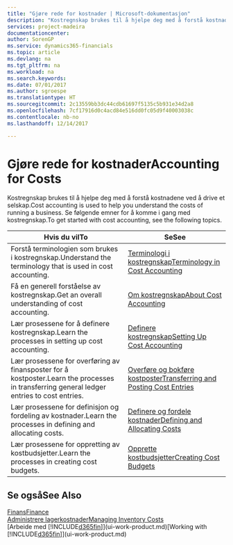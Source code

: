 ```yaml
---
title: "Gjøre rede for kostnader | Microsoft-dokumentasjon"
description: "Kostregnskap brukes til å hjelpe deg med å forstå kostnadene ved å drive et selskap. Se følgende emner for å komme i gang med kostregnskap."
services: project-madeira
documentationcenter: 
author: SorenGP
ms.service: dynamics365-financials
ms.topic: article
ms.devlang: na
ms.tgt_pltfrm: na
ms.workload: na
ms.search.keywords: 
ms.date: 07/01/2017
ms.author: sgroespe
ms.translationtype: HT
ms.sourcegitcommit: 2c13559bb3dc44cdb61697f5135c5b931e34d2a8
ms.openlocfilehash: 7cf17916d0c4acd84e516dd0fc05d9f40003038c
ms.contentlocale: nb-no
ms.lasthandoff: 12/14/2017

---
```

# <a name="accounting-for-costs"></a><span data-ttu-id="835ab-104">Gjøre rede for kostnader</span><span class="sxs-lookup"><span data-stu-id="835ab-104">Accounting for Costs</span></span>
<span data-ttu-id="835ab-105">Kostregnskap brukes til å hjelpe deg med å forstå kostnadene ved å drive et selskap.</span><span class="sxs-lookup"><span data-stu-id="835ab-105">Cost accounting is used to help you understand the costs of running a business.</span></span> <span data-ttu-id="835ab-106">Se følgende emner for å komme i gang med kostregnskap.</span><span class="sxs-lookup"><span data-stu-id="835ab-106">To get started with cost accounting, see the following topics.</span></span>  

|<span data-ttu-id="835ab-107">Hvis du vil</span><span class="sxs-lookup"><span data-stu-id="835ab-107">To</span></span>|<span data-ttu-id="835ab-108">Se</span><span class="sxs-lookup"><span data-stu-id="835ab-108">See</span></span>|  
|--------|---------|  
|<span data-ttu-id="835ab-109">Forstå terminologien som brukes i kostregnskap.</span><span class="sxs-lookup"><span data-stu-id="835ab-109">Understand the terminology that is used in cost accounting.</span></span>|[<span data-ttu-id="835ab-110">Terminologi i kostregnskap</span><span class="sxs-lookup"><span data-stu-id="835ab-110">Terminology in Cost Accounting</span></span>](finance-terminology-in-cost-accounting.md)|  
|<span data-ttu-id="835ab-111">Få en generell forståelse av kostregnskap.</span><span class="sxs-lookup"><span data-stu-id="835ab-111">Get an overall understanding of cost accounting.</span></span>|[<span data-ttu-id="835ab-112">Om kostregnskap</span><span class="sxs-lookup"><span data-stu-id="835ab-112">About Cost Accounting</span></span>](finance-about-cost-accounting.md)|  
|<span data-ttu-id="835ab-113">Lær prosessene for å definere kostregnskap.</span><span class="sxs-lookup"><span data-stu-id="835ab-113">Learn the processes in setting up cost accounting.</span></span>|[<span data-ttu-id="835ab-114">Definere kostregnskap</span><span class="sxs-lookup"><span data-stu-id="835ab-114">Setting Up Cost Accounting</span></span>](finance-set-up-cost-accounting.md)|  
|<span data-ttu-id="835ab-115">Lær prosessene for overføring av finansposter for å kostposter.</span><span class="sxs-lookup"><span data-stu-id="835ab-115">Learn the processes in transferring general ledger entries to cost entries.</span></span>|[<span data-ttu-id="835ab-116">Overføre og bokføre kostposter</span><span class="sxs-lookup"><span data-stu-id="835ab-116">Transferring and Posting Cost Entries</span></span>](finance-transfer-and-post-cost-entries.md)|  
|<span data-ttu-id="835ab-117">Lær prosessene for definisjon og fordeling av kostnader.</span><span class="sxs-lookup"><span data-stu-id="835ab-117">Learn the processes in defining and allocating costs.</span></span>|[<span data-ttu-id="835ab-118">Definere og fordele kostnader</span><span class="sxs-lookup"><span data-stu-id="835ab-118">Defining and Allocating Costs</span></span>](finance-define-and-allocate-costs.md)|  
|<span data-ttu-id="835ab-119">Lær prosessene for oppretting av kostbudsjetter.</span><span class="sxs-lookup"><span data-stu-id="835ab-119">Learn the processes in creating cost budgets.</span></span>|[<span data-ttu-id="835ab-120">Opprette kostbudsjetter</span><span class="sxs-lookup"><span data-stu-id="835ab-120">Creating Cost Budgets</span></span>](finance-create-cost-budgets.md)|  

## <a name="see-also"></a><span data-ttu-id="835ab-121">Se også</span><span class="sxs-lookup"><span data-stu-id="835ab-121">See Also</span></span>  
[<span data-ttu-id="835ab-122">Finans</span><span class="sxs-lookup"><span data-stu-id="835ab-122">Finance</span></span>](finance.md)  
[<span data-ttu-id="835ab-123">Administrere lagerkostnader</span><span class="sxs-lookup"><span data-stu-id="835ab-123">Managing Inventory Costs</span></span>](finance-manage-inventory-costs.md)  
<span data-ttu-id="835ab-124">[Arbeide med [!INCLUDE[d365fin](includes/d365fin_md.md)]](ui-work-product.md)</span><span class="sxs-lookup"><span data-stu-id="835ab-124">[Working with [!INCLUDE[d365fin](includes/d365fin_md.md)]](ui-work-product.md)</span></span>


